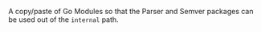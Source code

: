 A copy/paste of Go Modules so that the Parser and Semver packages can be used out of the `internal` path. 